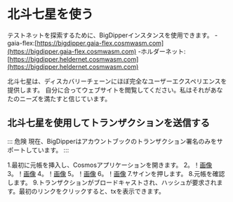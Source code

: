 # 北斗七星を使う

テストネットを探索するために、BigDipperインスタンスを使用できます。
-gaia-flex:[https://bigdipper.gaia-flex.cosmwasm.com](https://bigdipper.gaia-flex.cosmwasm.com)
-ホルダーネット:[https://bigdipper.heldernet.cosmwasm.com](https://bigdipper.heldernet.cosmwasm.com)

北斗七星は、ディスカバリーチェーンにほぼ完全なユーザーエクスペリエンスを提供します。
自分に合ってウェブサイトを閲覧してください。私はそれがあなたのニーズを満たすと信じています。

## 北斗七星を使用してトランザクションを送信する

::: 危険
現在、BigDipperはアカウントブックのトランザクション署名のみをサポートしています。
:::

1.最初に元帳を挿入し、Cosmosアプリケーションを開きます。
2。！[画像](../。vuepress/public/assets/big-dipper-login.png)
3。！[画像](../。vuepress/public/assets/big-dipper-login-popup.png)
4。！[画像](../。vuepress/public/assets/big-dipper-go-to-acc.png)
5。！[画像](../。vuepress/public/assets/big-dipper-acc-tx.png)
6。！[画像](../。vuepress/public/assets/big-dipper-transfer.png)
7.サインを押します。
8.元帳を確認します。
9.トランザクションがブロードキャストされ、ハッシュが要求されます。最初のリンクをクリックすると、txを表示できます。
